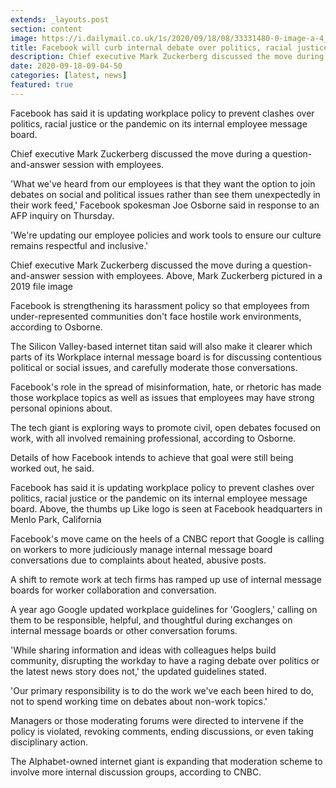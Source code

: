 ```yaml
---
extends: _layouts.post
section: content
image: https://i.dailymail.co.uk/1s/2020/09/18/08/33331480-0-image-a-4_1600414982266.jpg 
title: Facebook will curb internal debate over politics, racial justice and the coronavirus pandemic 
description: Chief executive Mark Zuckerberg discussed the move during a question-and-answer session with employees. 
date: 2020-09-18-09-04-50 
categories: [latest, news] 
featured: true 
--- 
```

Facebook has said it is updating workplace policy to prevent clashes over politics, racial justice or the pandemic on its internal employee message board.

Chief executive Mark Zuckerberg discussed the move during a question-and-answer session with employees.

'What we've heard from our employees is that they want the option to join debates on social and political issues rather than see them unexpectedly in their work feed,' Facebook spokesman Joe Osborne said in response to an AFP inquiry on Thursday.

'We're updating our employee policies and work tools to ensure our culture remains respectful and inclusive.'

Chief executive Mark Zuckerberg discussed the move during a question-and-answer session with employees. Above, Mark Zuckerberg pictured in a 2019 file image 

Facebook is strengthening its harassment policy so that employees from under-represented communities don't face hostile work environments, according to Osborne.

The Silicon Valley-based internet titan said will also make it clearer which parts of its Workplace internal message board is for discussing contentious political or social issues, and carefully moderate those conversations.

Facebook's role in the spread of misinformation, hate, or rhetoric has made those workplace topics as well as issues that employees may have strong personal opinions about.

The tech giant is exploring ways to promote civil, open debates focused on work, with all involved remaining professional, according to Osborne.

Details of how Facebook intends to achieve that goal were still being worked out, he said.

Facebook has said it is updating workplace policy to prevent clashes over politics, racial justice or the pandemic on its internal employee message board. Above, the thumbs up Like logo is seen at Facebook headquarters in Menlo Park, California 

Facebook's move came on the heels of a CNBC report that Google is calling on workers to more judiciously manage internal message board conversations due to complaints about heated, abusive posts.

A shift to remote work at tech firms has ramped up use of internal message boards for worker collaboration and conversation.

A year ago Google updated workplace guidelines for 'Googlers,' calling on them to be responsible, helpful, and thoughtful during exchanges on internal message boards or other conversation forums.

'While sharing information and ideas with colleagues helps build community, disrupting the workday to have a raging debate over politics or the latest news story does not,' the updated guidelines stated.

'Our primary responsibility is to do the work we've each been hired to do, not to spend working time on debates about non-work topics.'

Managers or those moderating forums were directed to intervene if the policy is violated, revoking comments, ending discussions, or even taking disciplinary action.

The Alphabet-owned internet giant is expanding that moderation scheme to involve more internal discussion groups, according to CNBC.

